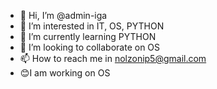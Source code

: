 - 👋 Hi, I’m @admin-iga
- 👀 I’m interested in IT, OS, PYTHON
- 🌱 I’m currently learning PYTHON
- 💞️ I’m looking to collaborate on OS
- 📫 How to reach me in nolzonip5@gmail.com
- 😊I am working on OS

<!---
admin-iga/admin-iga is a ✨ special ✨ repository because its `README.md` (this file) appears on your GitHub profile.
You can click the Preview link to take a look at your changes.
--->

